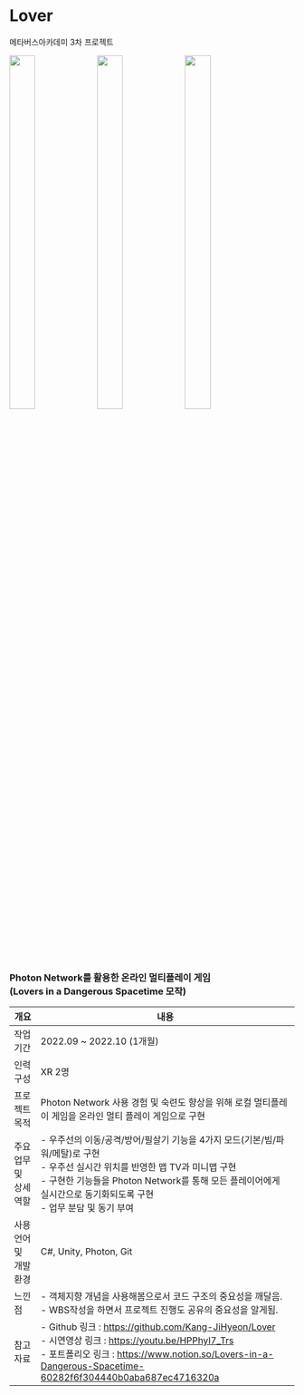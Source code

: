 # Lover
메타버스아카데미 3차 프로젝트

<p>
<img src="https://user-images.githubusercontent.com/65221707/210224656-377468dd-bb40-4d7e-91f7-0eaf4777caa9.png" width="30%" height="40%">
<img src="https://user-images.githubusercontent.com/65221707/210224777-8997e703-7b21-4aed-bfd6-288f4268d3be.png" width="30%" height="40%">
<img src="https://user-images.githubusercontent.com/65221707/210225254-f3cb2bc1-9e1f-490d-a0af-a4a82c1871fd.png" width="30%" height="40%">
</p>

<br>

### Photon Network를 활용한 온라인 멀티플레이 게임 <br>(Lovers in a Dangerous Spacetime 모작)

|개요|내용|
|---|---|
| 작업 기간 | 2022.09 ~ 2022.10 (1개월) |
| 인력 구성 | XR 2명 |
| 프로젝트 목적 | Photon Network 사용 경험 및 숙련도 향상을 위해 로컬 멀티플레이 게임을 온라인 멀티 플레이 게임으로 구현 |
| 주요업무 및<br>상세역할 | - 우주선의 이동/공격/방어/필살기 기능을 4가지 모드(기본/빔/파워/메탈)로 구현<br>- 우주선 실시간 위치를 반영한 맵 TV과 미니맵 구현<br>- 구현한 기능들을 Photon Network를 통해 모든 플레이어에게 실시간으로 동기화되도록 구현<br>- 업무 분담 및 동기 부여 |
| 사용언어 및<br>개발환경 | C#, Unity, Photon, Git |
| 느낀 점 | - 객체지향 개념을 사용해봄으로서 코드 구조의 중요성을 깨달음.<br>- WBS작성을 하면서 프로젝트 진행도 공유의 중요성을 알게됨. |
| 참고자료 | - Github 링크 : https://github.com/Kang-JiHyeon/Lover<br>- 시연영상 링크 : https://youtu.be/HPPhyI7_Trs <br> - 포트폴리오 링크 : https://www.notion.so/Lovers-in-a-Dangerous-Spacetime-60282f6f304440b0aba687ec4716320a|

<br>
